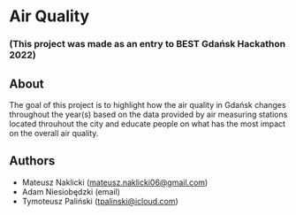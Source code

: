 # Air Quality
### (This project was made as an entry to BEST Gdańsk Hackathon 2022)

## About
The goal of this project is to highlight how the air quality in Gdańsk changes throughout the year(s) based on the data provided by air measuring stations located throuhout the city and educate people on what has the most impact on the overall air quality.

## Authors
* Mateusz Naklicki (mateusz.naklicki06@gmail.com)
* Adam Niesiobędzki (email)
* Tymoteusz Paliński (tpalinski@icloud.com)